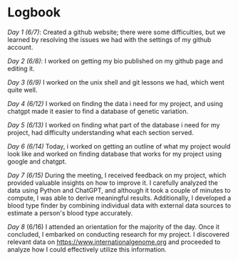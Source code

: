 # Logbook

*Day 1 (6/7)*:  Created a github website; there were some difficulties, but we learned by resolving the issues we had with the settings of my github account. 

*Day 2 (6/8)*: I worked on getting my bio published on my github page and editing it.

*Day 3 (6/9)* I worked on the unix shell and git lessons we had, which went quite well. 

*Day 4 (6/12)* I worked on finding the data i need for my project, and using chatgpt made it easier to find a database of genetic variation. 

*Day 5 (6/13)* I worked on finding what part of the database i need for my project, had difficulty understanding what each section served. 

*Day 6 (6/14)* Today, i worked on getting an outline of what my project would look like and worked on finding database that works for my project using google and chatgpt. 

*Day 7 (6/15)* During the meeting, I received feedback on my project, which provided valuable insights on how to improve it. I carefully analyzed the data using Python and ChatGPT, and although it took a couple of minutes to compute, I was able to derive meaningful results. Additionally, I developed a blood type finder by combining individual data with external data sources to estimate a person's blood type accurately.

*Day 8* (6/16) I attended an orientation for the majority of the day. Once it concluded, I embarked on conducting research for my project. I discovered relevant data on https://www.internationalgenome.org and proceeded to analyze how I could effectively utilize this information.
